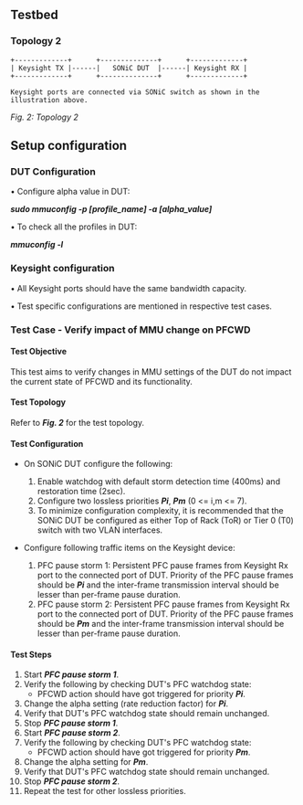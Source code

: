

## Testbed

### Topology 2
```
+-------------+      +--------------+      +-------------+       
| Keysight TX |------|   SONiC DUT  |------| Keysight RX | 
+-------------+      +--------------+      +-------------+ 

Keysight ports are connected via SONiC switch as shown in the illustration above.
```
*Fig. 2: Topology 2*

## Setup configuration

### DUT Configuration
•	Configure alpha value in DUT:

**_sudo mmuconfig -p [profile_name] -a [alpha_value]_**

•	To check all the profiles in DUT:

**_mmuconfig -l_**

### Keysight configuration
•	All Keysight ports should have the same bandwidth capacity.

•	Test specific configurations are mentioned in respective test cases.

### Test Case - Verify impact of MMU change on PFCWD

#### Test Objective

This test aims to verify changes in MMU settings of the DUT do not impact the current state of PFCWD and its functionality.

#### Test Topology

Refer to **_Fig. 2_** for the test topology.

#### Test Configuration

- On SONiC DUT configure the following:
  1. Enable watchdog with default storm detection time (400ms) and restoration time (2sec).
  2. Configure two lossless priorities **_Pi_**, **_Pm_** (0 <= i,m <= 7).
  3. To minimize configuration complexity, it is recommended that the SONiC DUT be configured as either Top of Rack (ToR) or Tier 0 (T0) switch with two VLAN interfaces.

- Configure following traffic items on the Keysight device:
  1. PFC pause storm 1: Persistent PFC pause frames from Keysight Rx port to the connected port of DUT. Priority of the PFC pause frames should be **_Pi_** and the inter-frame transmission interval should be lesser than per-frame pause duration.
  2. PFC pause storm 2: Persistent PFC pause frames from Keysight
        Rx port to the connected port of DUT. Priority of the PFC pause
        frames should be **_Pm_** and the inter-frame transmission interval should be lesser than
        per-frame pause duration.

#### Test Steps

1. Start **_PFC pause storm 1_**.
2. Verify the following by checking DUT's PFC watchdog state:
   * PFCWD action should have got triggered for priority **_Pi_**.
3. Change the alpha setting (rate reduction factor) for **_Pi_**.
4. Verify that DUT's PFC watchdog state should remain unchanged.
5. Stop **_PFC pause storm 1_**.
6. Start **_PFC pause storm 2_**.
2. Verify the following by checking DUT's PFC watchdog state:
   * PFCWD action should have got triggered for priority **_Pm_**.
3. Change the alpha setting for **_Pm_**.
4. Verify that DUT's PFC watchdog state should remain unchanged.
5. Stop **_PFC pause storm 2_**.
6. Repeat the test for other lossless priorities.